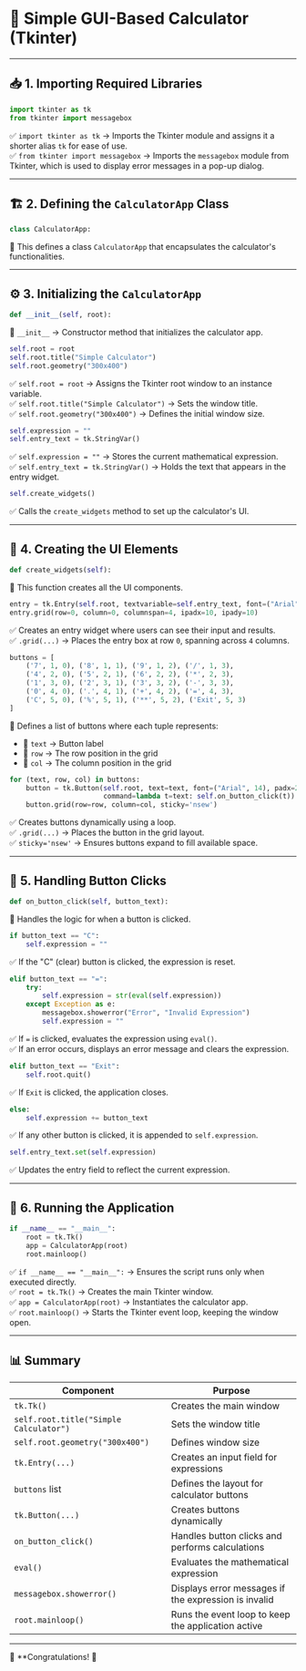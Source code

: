 # 📌 Simple GUI-Based Calculator (Tkinter)

---

## 📥 1. Importing Required Libraries

```python
import tkinter as tk
from tkinter import messagebox
```

✅ `import tkinter as tk` → Imports the Tkinter module and assigns it a shorter alias `tk` for ease of use.  
✅ `from tkinter import messagebox` → Imports the `messagebox` module from Tkinter, which is used to display error messages in a pop-up dialog.

---

## 🏗 2. Defining the `CalculatorApp` Class

```python
class CalculatorApp:
```

📌 This defines a class `CalculatorApp` that encapsulates the calculator's functionalities.

---

## ⚙️ 3. Initializing the `CalculatorApp`

```python
def __init__(self, root):
```
📌 `__init__` → Constructor method that initializes the calculator app.

```python
self.root = root
self.root.title("Simple Calculator")
self.root.geometry("300x400")
```
✅ `self.root = root` → Assigns the Tkinter root window to an instance variable.  
✅ `self.root.title("Simple Calculator")` → Sets the window title.  
✅ `self.root.geometry("300x400")` → Defines the initial window size.

```python
self.expression = ""
self.entry_text = tk.StringVar()
```
✅ `self.expression = ""` → Stores the current mathematical expression.  
✅ `self.entry_text = tk.StringVar()` → Holds the text that appears in the entry widget.

```python
self.create_widgets()
```
✅ Calls the `create_widgets` method to set up the calculator's UI.

---

## 🎨 4. Creating the UI Elements

```python
def create_widgets(self):
```
📌 This function creates all the UI components.

```python
entry = tk.Entry(self.root, textvariable=self.entry_text, font=("Arial", 18), justify='right', bd=10)
entry.grid(row=0, column=0, columnspan=4, ipadx=10, ipady=10)
```
✅ Creates an entry widget where users can see their input and results.  
✅ `.grid(...)` → Places the entry box at row `0`, spanning across `4` columns.

```python
buttons = [
    ('7', 1, 0), ('8', 1, 1), ('9', 1, 2), ('/', 1, 3),
    ('4', 2, 0), ('5', 2, 1), ('6', 2, 2), ('*', 2, 3),
    ('1', 3, 0), ('2', 3, 1), ('3', 3, 2), ('-', 3, 3),
    ('0', 4, 0), ('.', 4, 1), ('+', 4, 2), ('=', 4, 3),
    ('C', 5, 0), ('%', 5, 1), ('**', 5, 2), ('Exit', 5, 3)
]
```
📌 Defines a list of buttons where each tuple represents:
- 🔹 `text` → Button label
- 🔹 `row` → The row position in the grid
- 🔹 `col` → The column position in the grid

```python
for (text, row, col) in buttons:
    button = tk.Button(self.root, text=text, font=("Arial", 14), padx=20, pady=20,
                       command=lambda t=text: self.on_button_click(t))
    button.grid(row=row, column=col, sticky='nsew')
```
✅ Creates buttons dynamically using a loop.  
✅ `.grid(...)` → Places the button in the grid layout.  
✅ `sticky='nsew'` → Ensures buttons expand to fill available space.

---

## 🎯 5. Handling Button Clicks

```python
def on_button_click(self, button_text):
```
📌 Handles the logic for when a button is clicked.

```python
if button_text == "C":
    self.expression = ""
```
✅ If the "C" (clear) button is clicked, the expression is reset.

```python
elif button_text == "=":
    try:
        self.expression = str(eval(self.expression))
    except Exception as e:
        messagebox.showerror("Error", "Invalid Expression")
        self.expression = ""
```
✅ If `=` is clicked, evaluates the expression using `eval()`.  
✅ If an error occurs, displays an error message and clears the expression.

```python
elif button_text == "Exit":
    self.root.quit()
```
✅ If `Exit` is clicked, the application closes.

```python
else:
    self.expression += button_text
```
✅ If any other button is clicked, it is appended to `self.expression`.

```python
self.entry_text.set(self.expression)
```
✅ Updates the entry field to reflect the current expression.

---

## 🚀 6. Running the Application

```python
if __name__ == "__main__":
    root = tk.Tk()
    app = CalculatorApp(root)
    root.mainloop()
```

✅ `if __name__ == "__main__":` → Ensures the script runs only when executed directly.  
✅ `root = tk.Tk()` → Creates the main Tkinter window.  
✅ `app = CalculatorApp(root)` → Instantiates the calculator app.  
✅ `root.mainloop()` → Starts the Tkinter event loop, keeping the window open.

---

## 📊 Summary

| **Component** | **Purpose** |
|--------------|------------|
| `tk.Tk()` | Creates the main window |
| `self.root.title("Simple Calculator")` | Sets the window title |
| `self.root.geometry("300x400")` | Defines window size |
| `tk.Entry(...)` | Creates an input field for expressions |
| `buttons` list | Defines the layout for calculator buttons |
| `tk.Button(...)` | Creates buttons dynamically |
| `on_button_click()` | Handles button clicks and performs calculations |
| `eval()` | Evaluates the mathematical expression |
| `messagebox.showerror()` | Displays error messages if the expression is invalid |
| `root.mainloop()` | Runs the event loop to keep the application active |

---

🎉 **Congratulations! 🚀

